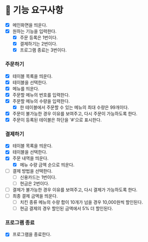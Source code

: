 # 🚀 기능 요구사항

- [X] 메인화면을 띄운다.
- [X] 원하는 기능을 입력한다.
    - [X] 주문 등록은 1번이다.
    - [X] 결제하기는 2번이다.
    - [X] 프로그램 종료는 3번이다.

### 주문하기
- [X] 테이블 목록을 띄운다.
- [X] 테이블을 선택한다.
- [X] 메뉴를 띄운다.
- [X] 주문할 메뉴의 번호를 입력한다.
- [X] 주문할 메뉴의 수량을 입력한다.
    - [X] 한 테이블에서 주문할 수 있는 메뉴의 최대 수량은 99개이다.
- [X] 주문이 불가능한 경우 이유를 보여주고, 다시 주문이 가능하도록 한다.
- [X] 주문이 등록된 테이블은 하단을 '#'으로 표시한다.

### 결제하기
- [X] 테이블 목록을 띄운다.
- [X] 테이블을 선택한다.
- [X] 주문 내역을 띄운다.
    - [X] 메뉴 수량 금액 순으로 띄운다.
- [ ] 결제 방법을 선택한다.
    - [ ] 신용카드는 1번이다.
    - [ ] 현금은 2번이다.
- [ ] 결제가 불가능한 경우 이유를 보여주고, 다시 결제가 가능하도록 한다.
- [ ] 최종 결제 금액을 띄운다.
    - [ ] 치킨 종류 메뉴의 수량 합이 10개가 넘을 경우 10,000원씩 할인된다.
    - [ ] 현금 결제의 경우 할인된 금액에서 5% 더 할인된다.

### 프로그램 종료
- [X] 프로그램을 종료한다.